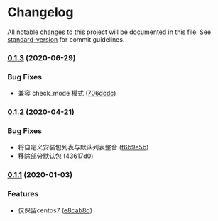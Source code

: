 # Changelog

All notable changes to this project will be documented in this file. See [standard-version](https://github.com/conventional-changelog/standard-version) for commit guidelines.

### [0.1.3](https://github.com/daixijun/ansible-role-toolkit/compare/v0.1.2...v0.1.3) (2020-06-29)


### Bug Fixes

* 兼容 check_mode 模式 ([706dcdc](https://github.com/daixijun/ansible-role-toolkit/commit/706dcdc9dcd806332320e02dbaf7e216f7c4700f))

### [0.1.2](https://github.com/daixijun/ansible-role-toolkit/compare/v0.1.1...v0.1.2) (2020-04-21)


### Bug Fixes

* 将自定义安装包列表与默认列表整合 ([f6b9e5b](https://github.com/daixijun/ansible-role-toolkit/commit/f6b9e5b4e5629b8185140a0d392d1430e96559ce))
* 移除部分默认包 ([43617d0](https://github.com/daixijun/ansible-role-toolkit/commit/43617d0db975cd1db6a62fde009d7d1b81dd5c69))

### [0.1.1](https://github.com/daixijun/ansible-role-toolkit/compare/v0.1.0...v0.1.1) (2020-01-03)


### Features

* 仅保留centos7 ([e8cab8d](https://github.com/daixijun/ansible-role-toolkit/commit/e8cab8d7a667853d95b6587e6b15d4601e928dd0))
